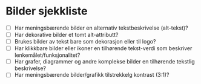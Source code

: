 # Bilder sjekkliste

- [ ] Har meningsbærende bilder en alternativ tekstbeskrivelse (alt-tekst)?
- [ ] Har dekorative bilder et tomt alt-attributt?
- [ ] Brukes bilder av tekst bare som dekorasjon eller til logo?
- [ ] Har klikkbare bilder eller ikoner en tilhørende tekst-verdi som beskriver lenkemålet/funksjonalitet?
- [ ] Har grafer, diagrammer og andre komplekse bilder en tilhørende tekstlig beskrivelse?
- [ ] Har meningsbærende bilder/grafikk tilstrekkelg kontrast (3:1)?

